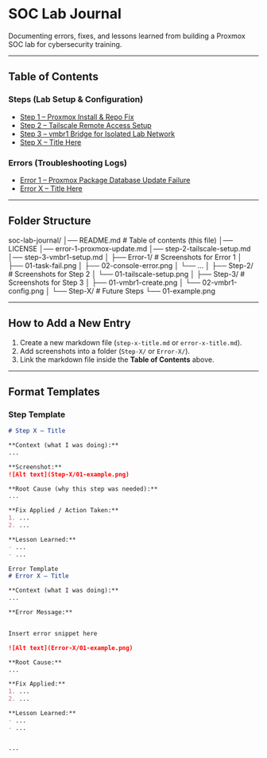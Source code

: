 # SOC Lab Journal  

Documenting errors, fixes, and lessons learned from building a Proxmox SOC lab for cybersecurity training.  

---

## Table of Contents  

### Steps (Lab Setup & Configuration)  
- [Step 1 – Proxmox Install & Repo Fix](error-1-proxmox-update.md)  
- [Step 2 – Tailscale Remote Access Setup](step-2-tailscale-setup.md)  
- [Step 3 – vmbr1 Bridge for Isolated Lab Network](step-3-vmbr1-bridge.md)  
- [Step X – Title Here](step-x-title.md)  

### Errors (Troubleshooting Logs)  
- [Error 1 – Proxmox Package Database Update Failure](error-1-proxmox-update.md)  
- [Error X – Title Here](error-x-title.md)  

---

## Folder Structure  



soc-lab-journal/
│── README.md # Table of contents (this file)
│── LICENSE
│── error-1-proxmox-update.md
│── step-2-tailscale-setup.md
│── step-3-vmbr1-setup.md
│
├── Error-1/ # Screenshots for Error 1
│ ├── 01-task-fail.png
│ ├── 02-console-error.png
│ └── ...
│
├── Step-2/ # Screenshots for Step 2
│ └── 01-tailscale-setup.png
│
├── Step-3/ # Screenshots for Step 3
│ ├── 01-vmbr1-create.png
│ └── 02-vmbr1-config.png
│
└── Step-X/ # Future Steps
└── 01-example.png


---

## How to Add a New Entry  

1. Create a new markdown file (`step-x-title.md` or `error-x-title.md`).  
2. Add screenshots into a folder (`Step-X/` or `Error-X/`).  
3. Link the markdown file inside the **Table of Contents** above.  

---

## Format Templates  

### Step Template  
```markdown
# Step X – Title  

**Context (what I was doing):**  
...

**Screenshot:**  
![Alt text](Step-X/01-example.png)  

**Root Cause (why this step was needed):**  
...

**Fix Applied / Action Taken:**  
1. ...  
2. ...  

**Lesson Learned:**  
- ...
- ...

Error Template
# Error X – Title  

**Context (what I was doing):**  
...

**Error Message:**  


Insert error snippet here

![Alt text](Error-X/01-example.png)  

**Root Cause:**  
...

**Fix Applied:**  
1. ...  
2. ...  

**Lesson Learned:**  
- ...
- ...


---
